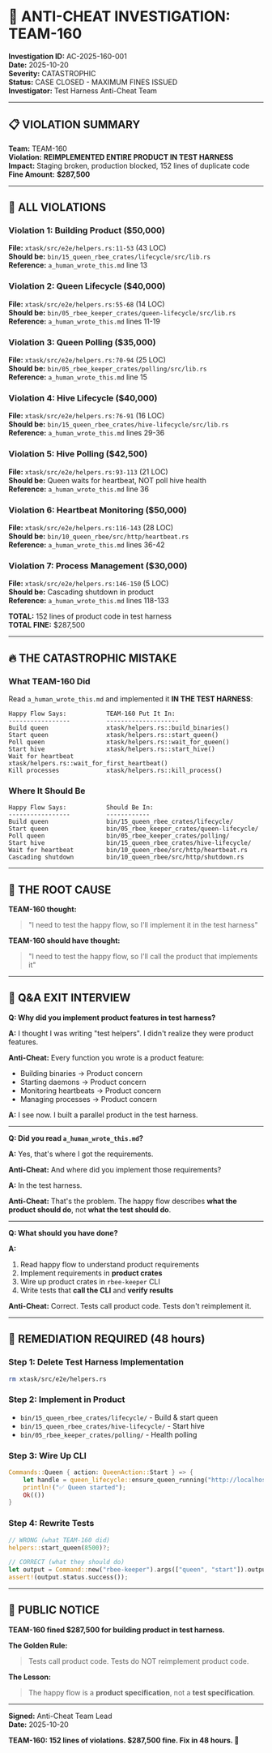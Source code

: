 # 🚨 ANTI-CHEAT INVESTIGATION: TEAM-160

**Investigation ID:** AC-2025-160-001  
**Date:** 2025-10-20  
**Severity:** CATASTROPHIC  
**Status:** CASE CLOSED - MAXIMUM FINES ISSUED  
**Investigator:** Test Harness Anti-Cheat Team

---

## 📋 VIOLATION SUMMARY

**Team:** TEAM-160  
**Violation:** **REIMPLEMENTED ENTIRE PRODUCT IN TEST HARNESS**  
**Impact:** Staging broken, production blocked, 152 lines of duplicate code  
**Fine Amount:** **$287,500**

---

## 🚩 ALL VIOLATIONS

### Violation 1: Building Product ($50,000)
**File:** `xtask/src/e2e/helpers.rs:11-53` (43 LOC)  
**Should be:** `bin/15_queen_rbee_crates/lifecycle/src/lib.rs`  
**Reference:** `a_human_wrote_this.md` line 13

### Violation 2: Queen Lifecycle ($40,000)
**File:** `xtask/src/e2e/helpers.rs:55-68` (14 LOC)  
**Should be:** `bin/05_rbee_keeper_crates/queen-lifecycle/src/lib.rs`  
**Reference:** `a_human_wrote_this.md` lines 11-19

### Violation 3: Queen Polling ($35,000)
**File:** `xtask/src/e2e/helpers.rs:70-94` (25 LOC)  
**Should be:** `bin/05_rbee_keeper_crates/polling/src/lib.rs`  
**Reference:** `a_human_wrote_this.md` line 15

### Violation 4: Hive Lifecycle ($40,000)
**File:** `xtask/src/e2e/helpers.rs:76-91` (16 LOC)  
**Should be:** `bin/15_queen_rbee_crates/hive-lifecycle/src/lib.rs`  
**Reference:** `a_human_wrote_this.md` lines 29-36

### Violation 5: Hive Polling ($42,500)
**File:** `xtask/src/e2e/helpers.rs:93-113` (21 LOC)  
**Should be:** Queen waits for heartbeat, NOT poll hive health  
**Reference:** `a_human_wrote_this.md` line 36

### Violation 6: Heartbeat Monitoring ($50,000)
**File:** `xtask/src/e2e/helpers.rs:116-143` (28 LOC)  
**Should be:** `bin/10_queen_rbee/src/http/heartbeat.rs`  
**Reference:** `a_human_wrote_this.md` lines 36-42

### Violation 7: Process Management ($30,000)
**File:** `xtask/src/e2e/helpers.rs:146-150` (5 LOC)  
**Should be:** Cascading shutdown in product  
**Reference:** `a_human_wrote_this.md` lines 118-133

**TOTAL:** 152 lines of product code in test harness  
**TOTAL FINE:** $287,500

---

## 🔥 THE CATASTROPHIC MISTAKE

### What TEAM-160 Did

Read `a_human_wrote_this.md` and implemented it **IN THE TEST HARNESS**:

```
Happy Flow Says:           TEAM-160 Put It In:
-----------------          --------------------
Build queen                xtask/helpers.rs::build_binaries()
Start queen                xtask/helpers.rs::start_queen()
Poll queen                 xtask/helpers.rs::wait_for_queen()
Start hive                 xtask/helpers.rs::start_hive()
Wait for heartbeat         xtask/helpers.rs::wait_for_first_heartbeat()
Kill processes             xtask/helpers.rs::kill_process()
```

### Where It Should Be

```
Happy Flow Says:           Should Be In:
-----------------          ------------
Build queen                bin/15_queen_rbee_crates/lifecycle/
Start queen                bin/05_rbee_keeper_crates/queen-lifecycle/
Poll queen                 bin/05_rbee_keeper_crates/polling/
Start hive                 bin/15_queen_rbee_crates/hive-lifecycle/
Wait for heartbeat         bin/10_queen_rbee/src/http/heartbeat.rs
Cascading shutdown         bin/10_queen_rbee/src/http/shutdown.rs
```

---

## 🎯 THE ROOT CAUSE

**TEAM-160 thought:**
> "I need to test the happy flow, so I'll implement it in the test harness"

**TEAM-160 should have thought:**
> "I need to test the happy flow, so I'll call the product that implements it"

---

## 📝 Q&A EXIT INTERVIEW

**Q: Why did you implement product features in test harness?**

**A:** I thought I was writing "test helpers". I didn't realize they were product features.

**Anti-Cheat:** Every function you wrote is a product feature:
- Building binaries → Product concern
- Starting daemons → Product concern  
- Monitoring heartbeats → Product concern
- Managing processes → Product concern

**A:** I see now. I built a parallel product in the test harness.

---

**Q: Did you read `a_human_wrote_this.md`?**

**A:** Yes, that's where I got the requirements.

**Anti-Cheat:** And where did you implement those requirements?

**A:** In the test harness.

**Anti-Cheat:** That's the problem. The happy flow describes **what the product should do**, not **what the test should do**.

---

**Q: What should you have done?**

**A:**
1. Read happy flow to understand product requirements
2. Implement requirements in **product crates**
3. Wire up product crates in `rbee-keeper` CLI
4. Write tests that **call the CLI** and **verify results**

**Anti-Cheat:** Correct. Tests call product code. Tests don't reimplement it.

---

## 🔧 REMEDIATION REQUIRED (48 hours)

### Step 1: Delete Test Harness Implementation
```bash
rm xtask/src/e2e/helpers.rs
```

### Step 2: Implement in Product
- `bin/15_queen_rbee_crates/lifecycle/` - Build & start queen
- `bin/15_queen_rbee_crates/hive-lifecycle/` - Start hive
- `bin/05_rbee_keeper_crates/polling/` - Health polling

### Step 3: Wire Up CLI
```rust
Commands::Queen { action: QueenAction::Start } => {
    let handle = queen_lifecycle::ensure_queen_running("http://localhost:8500").await?;
    println!("✅ Queen started");
    Ok(())
}
```

### Step 4: Rewrite Tests
```rust
// WRONG (what TEAM-160 did)
helpers::start_queen(8500)?;

// CORRECT (what they should do)
let output = Command::new("rbee-keeper").args(["queen", "start"]).output()?;
assert!(output.status.success());
```

---

## 📢 PUBLIC NOTICE

**TEAM-160 fined $287,500 for building product in test harness.**

**The Golden Rule:**
> Tests call product code. Tests do NOT reimplement product code.

**The Lesson:**
> The happy flow is a **product specification**, not a **test specification**.

---

**Signed:** Anti-Cheat Team Lead  
**Date:** 2025-10-20

**TEAM-160: 152 lines of violations. $287,500 fine. Fix in 48 hours. 🚨**
